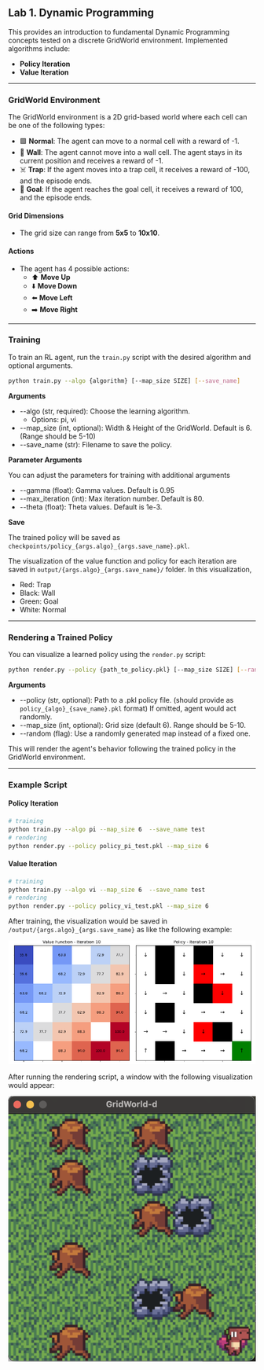 ## Lab 1. Dynamic Programming
This provides an introduction to fundamental Dynamic Programming concepts tested on a discrete GridWorld environment.
Implemented algorithms include:

- **Policy Iteration**
- **Value Iteration**

---

### GridWorld Environment

The GridWorld environment is a 2D grid-based world where each cell can be one of the following types:

- 🟩 **Normal**: The agent can move to a normal cell with a reward of -1.
- 🧱 **Wall**: The agent cannot move into a wall cell. The agent stays in its current position and receives a reward of -1.
- ☠️ **Trap**: If the agent moves into a trap cell, it receives a reward of -100, and the episode ends.
- 🎯 **Goal**: If the agent reaches the goal cell, it receives a reward of 100, and the episode ends.

#### Grid Dimensions

- The grid size can range from **5x5** to **10x10**.

#### Actions

- The agent has 4 possible actions:  
  - ⬆️ **Move Up**  
  - ⬇️ **Move Down**  
  - ⬅️ **Move Left**  
  - ➡️ **Move Right**

---


### Training 
To train an RL agent, run the `train.py` script with the desired algorithm and optional arguments.
```bash
python train.py --algo {algorithm} [--map_size SIZE] [--save_name]
```
**Arguments**
- --algo (str, required): Choose the learning algorithm.
  - Options: pi, vi
- --map_size (int, optional): Width & Height of the GridWorld. Default is 6. (Range should be 5-10)
- --save_name (str): Filename to save the policy.

**Parameter Arguments**

You can adjust the parameters for training with additional arguments
- --gamma (float): Gamma values. Default is 0.95
- --max_iteration (int): Max iteration number. Default is 80.
- --theta (float): Theta values. Default is 1e-3.

**Save**

The trained policy will be saved as `checkpoints/policy_{args.algo}_{args.save_name}.pkl`.

The visualization of the value function and policy for each iteration are saved in `output/{args.algo}_{args.save_name}/` folder. In this visualization, 
  - Red: Trap
  - Black: Wall
  - Green: Goal 
  - White: Normal

---

### Rendering a Trained Policy
You can visualize a learned policy using the `render.py` script:
```bash
python render.py --policy {path_to_policy.pkl} [--map_size SIZE] [--random]
```
**Arguments**
- --policy (str, optional): Path to a .pkl policy file. (should provide as `policy_{algo}_{save_name}.pkl` format) If omitted, agent would act randomly.
- --map_size (int, optional): Grid size (default 6). Range should be 5-10.
- --random (flag): Use a randomly generated map instead of a fixed one.

This will render the agent's behavior following the trained policy in the GridWorld environment.

---

### Example Script
#### Policy Iteration
```bash
# training
python train.py --algo pi --map_size 6  --save_name test
# rendering
python render.py --policy policy_pi_test.pkl --map_size 6
```

#### Value Iteration
```bash
# training
python train.py --algo vi --map_size 6  --save_name test
# rendering
python render.py --policy policy_vi_test.pkl --map_size 6
```

After training, the visualization would be saved in `/output/{args.algo}_{args.save_name}` as like the following example:

![ex](assets/example_result_imgs/iteration_10.png)

After running the rendering script, a window with the following visualization would appear:

![ex](assets/example_result_imgs/render.png)